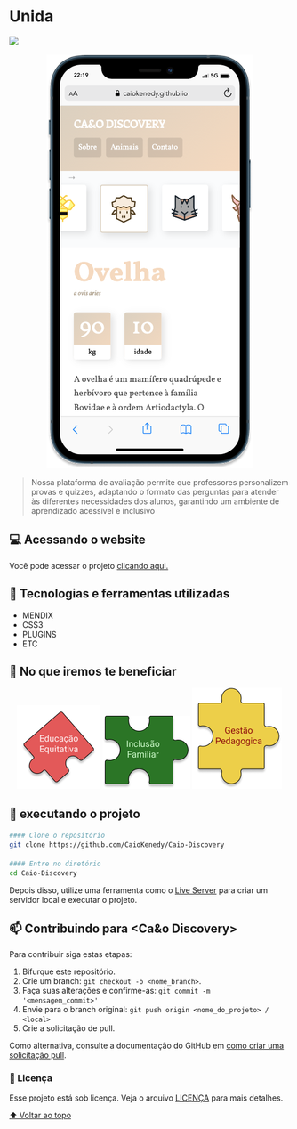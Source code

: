 # Unida



![](img/discoveryreadme.png)
<p align="center">
  <img src="https://github.com/CaioKenedy/Caio-Discovery/blob/main/img/mobilediscoveryf.png" alt="Mobile image"/>
</p>

> Nossa plataforma de avaliação permite que professores personalizem provas e quizzes, adaptando o formato das perguntas para atender às diferentes necessidades dos alunos, garantindo um ambiente de aprendizado acessível e inclusivo

## 💻 Acessando o website
Você pode acessar o projeto [clicando aqui.](www.google.com)



## 🔧 Tecnologias e ferramentas utilizadas
- MENDIX
- CSS3
- PLUGINS
- ETC




## 🔖 No que iremos te beneficiar

<p align="center">
  <img src="https://github.com/CaioKenedy/ReadmeUnida/blob/main/img/Group1.png" alt="Mobile image"/>
  <img src="https://github.com/CaioKenedy/ReadmeUnida/blob/main/img/Group2.png" alt="Mobile image"/>
  <img src="https://github.com/CaioKenedy/ReadmeUnida/blob/main/img/Group3.png" alt="Mobile image"/>

</p>


## 🚀 executando o projeto

```bash
#### Clone o repositório
git clone https://github.com/CaioKenedy/Caio-Discovery

#### Entre no diretório
cd Caio-Discovery
```
Depois disso, utilize uma ferramenta como o [Live Server](https://marketplace.visualstudio.com/items?itemName=ritwickdey.LiveServer) para criar um servidor local e executar o projeto.


## 📫 Contribuindo para <Ca&o Discovery>

Para contribuir siga estas etapas:

1. Bifurque este repositório.
2. Crie um branch: `git checkout -b <nome_branch>`.
3. Faça suas alterações e confirme-as: `git commit -m '<mensagem_commit>'`
4. Envie para o branch original: `git push origin <nome_do_projeto> / <local>`
5. Crie a solicitação de pull.

Como alternativa, consulte a documentação do GitHub em [como criar uma solicitação pull](https://help.github.com/en/github/collaborating-with-issues-and-pull-requests/creating-a-pull-request).


### 📝 Licença

Esse projeto está sob licença. Veja o arquivo [LICENÇA](LICENSE.md) para mais detalhes.

[⬆ Voltar ao topo](#cao-discovery)<br>
